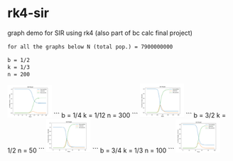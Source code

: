 # rk4-sir
graph demo for SIR using rk4 (also part of bc calc final project)

```
for all the graphs below N (total pop.) = 7900000000
```

```
b = 1/2
k = 1/3
n = 200
```
<img src="/img/b_1_2_k_1_3.PNG" alt="b = 1/2 k = 1/3" width="100"/>
```
b = 1/4
k = 1/12
n = 300
```
<img src="/img/b_1_4_k_1_12.PNG" alt="b = 1/4 k = 1/12" width="100"/>
```
b = 3/2
k = 1/2
n = 50
```
<img src="/img/b_3_2_k_1_2.PNG" alt="b = 3/2 k = 1/2" width="100"/>
```
b = 3/4
k = 1/3
n = 100
```
<img src="/img/b_3_4_k_1_3.PNG" alt="b = 3/4 k = 1/3" width="100"/>
